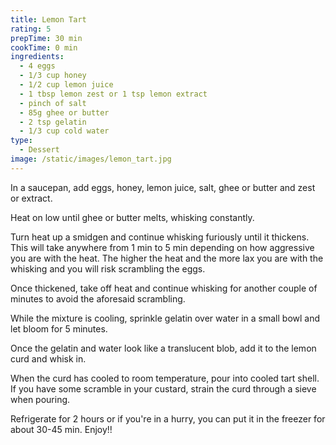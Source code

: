 ```yaml
---
title: Lemon Tart
rating: 5
prepTime: 30 min
cookTime: 0 min
ingredients:
  - 4 eggs
  - 1/3 cup honey
  - 1/2 cup lemon juice
  - 1 tbsp lemon zest or 1 tsp lemon extract
  - pinch of salt
  - 85g ghee or butter
  - 2 tsp gelatin
  - 1/3 cup cold water
type:
  - Dessert
image: /static/images/lemon_tart.jpg
---
```

In a saucepan, add eggs, honey, lemon juice, salt, ghee or butter and zest or extract.

Heat on low until ghee or butter melts, whisking constantly.

Turn heat up a smidgen and continue whisking furiously until it thickens. This will take anywhere from 1 min to 5 min depending on how aggressive you are with the heat. The higher the heat and the more lax you are with the whisking and you will risk scrambling the eggs.

Once thickened, take off heat and continue whisking for another couple of minutes to avoid the aforesaid scrambling.

While the mixture is cooling, sprinkle gelatin over water in a small bowl and let bloom for 5 minutes.

Once the gelatin and water look like a translucent blob, add it to the lemon curd and whisk in.

When the curd has cooled to room temperature, pour into cooled tart shell. If you have some scramble in your custard, strain the curd through a sieve when pouring.

Refrigerate for 2 hours or if you're in a hurry, you can put it in the freezer for about 30-45 min. Enjoy!!